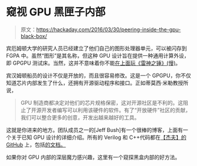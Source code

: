 # 窥视 GPU 黑匣子内部

> 原文：<https://hackaday.com/2016/03/30/peering-inside-the-gpu-black-box/>

宾厄姆顿大学的研究人员已经建立了他们自己的图形处理器单元，可以被闪存到 FGPA 中。虽然“图形”是其名称，但这种 GPU 设计旨在提供一种通用计算外设，即 GPGPU 测试床。当然，这并不意味着你不能[在上面玩《雷神之锤》(慢)](http://latchup.blogspot.com/2015/06/not-so-fast.html)。

宾汉姆顿船员的设计不仅是开放的，而且很容易修改。这是一个 GPGPU，你不仅知道芯片内部发生了什么，还拥有开源驱动程序和接口。正如蒂莫西·米勒教授所说，

> GPU 制造商都决定对他们的芯片规格保密，这对开源社区是不利的。这阻止了开源开发者编写可以利用该硬件的软件。有了“开放硬件”社区的贡献，我们可以整合更多的创意，开发出越来越好的工具。

这就是你进来的地方。团队成员之一的[Jeff Bush]有一个很棒的博客，上面有一个关于已知 GPU 设计的详细介绍。所有的 Verilog 和 C++代码都在[【杰夫】的 GitHub](https://github.com/jbush001/NyuziProcessor) 上，包括[的文档。](https://github.com/jbush001/NyuziProcessor/wiki)

如果你对 GPU 内部的深层魔力感兴趣，这里有一个窥探黑盒内部的好方法。